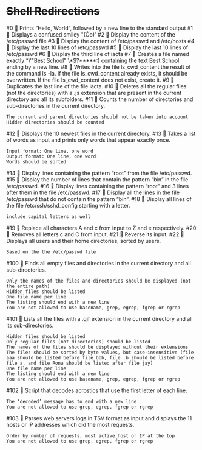 # ~~Shell Redirections~~

#0
:pushpin: Prints “Hello, World”, followed by a new line to the standard output
#1
:pushpin: Displays a confused smiley "(Ôo)'
#2
:pushpin: Display the content of the /etc/passwd file
#3
:pushpin: Display the content of /etc/passwd and /etc/hosts
#4
:pushpin: Display the last 10 lines of /etc/passwd
#5
:pushpin: Display the last 10 lines of /etc/passwd
#6
:pushpin: Display the third line of iacta
#7
:pushpin: Creates a file named exactly \*\\'"Best School"\'\\*$\?\*\*\*\*\*:) containing the text Best School ending by a new line.
#8
:pushpin: Writes into the file ls_cwd_content the result of the command ls -la. If the file ls_cwd_content already exists, it should be overwritten. If the 	  file ls_cwd_content does not exist, create it.
#9
:pushpin: Duplicates the last line of the file iacta.
#10
:pushpin: Deletes all the regular files (not the directories) with a .js extension that are present in the current directory and all its subfolders.
#11
:pushpin: Counts the number of directories and sub-directories in the current directory.

    The current and parent directories should not be taken into account
    Hidden directories should be counted
#12
:pushpin: Displays the 10 newest files in the current directory.
#13
:pushpin: Takes a list of words as input and prints only words that appear exactly once.

    Input format: One line, one word
    Output format: One line, one word
    Words should be sorted
#14
:pushpin: Display lines containing the pattern “root” from the file /etc/passwd.
#15
:pushpin: Display the number of lines that contain the pattern “bin” in the file /etc/passwd.
#16
:pushpin: Display lines containing the pattern “root” and 3 lines after them in the file /etc/passwd.
#17
:pushpin: Display all the lines in the file /etc/passwd that do not contain the pattern “bin”.
#18
:pushpin: Display all lines of the file /etc/ssh/sshd_config starting with a letter.

    include capital letters as well
#19
:pushpin: Replace all characters A and c from input to Z and e respectively.
#20
:pushpin: Removes all letters c and C from input.
#21
:pushpin: Reverse its input.
#22
:pushpin: Displays all users and their home directories, sorted by users.

    Based on the the /etc/passwd file
#100
:pushpin: Finds all empty files and directories in the current directory and all sub-directories.

    Only the names of the files and directories should be displayed (not the entire path)
    Hidden files should be listed
    One file name per line
    The listing should end with a new line
    You are not allowed to use basename, grep, egrep, fgrep or rgrep
#101
:pushpin: Lists all the files with a .gif extension in the current directory and all its sub-directories.

    Hidden files should be listed
    Only regular files (not directories) should be listed
    The names of the files should be displayed without their extensions
    The files should be sorted by byte values, but case-insensitive (file aaa should be listed before file bbb, file .b should be listed before file a, and file Rona should be listed after file jay)
    One file name per line
    The listing should end with a new line
    You are not allowed to use basename, grep, egrep, fgrep or rgrep
#102
:pushpin: Script that decodes acrostics that use the first letter of each line.

    The ‘decoded’ message has to end with a new line
    You are not allowed to use grep, egrep, fgrep or rgrep
#103
:pushpin: Parses web servers logs in TSV format as input and displays the 11 hosts or IP addresses which did the most requests.

    Order by number of requests, most active host or IP at the top
    You are not allowed to use grep, egrep, fgrep or rgrep

